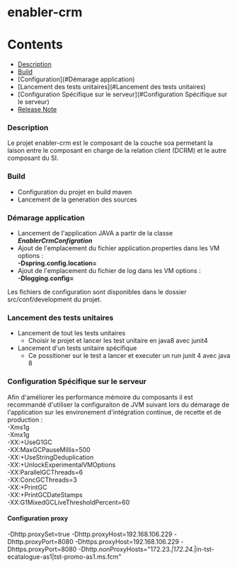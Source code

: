 # enabler-crm


Contents
========

* [Description](#description)
* [Build](#Build)
* [Configuration](#Démarage application)
* [Lancement des tests unitaires](#Lancement des tests unitaires)
* [Configuration Spécifique sur le serveur](#Configuration Spécifique sur le serveur)
* [Release Note](/CHANGELOG.md)


### Description

Le projet enabler-crm est le composant de la couche soa permetant
la laison entre le composant en charge de la relation client (DCRM) et le autre composant du SI.


### Build

+ Configuration du projet en build maven
+ Lancement de la generation des sources

### Démarage application

+ Lancement de l'application JAVA a partir de la classe **_EnablerCrmConfigration_**
+ Ajout de l'emplacement du fichier application.properties dans les VM options :  
  **-Dspring.config.location=**
+ Ajout de l'emplacement du fichier de log  dans les VM options :  
  **-Dlogging.config=**

Les fichiers de configuration sont disponibles dans le dossier src/conf/development du projet.

### Lancement des tests unitaires

+ Lancement de tout les tests unitaires
    + Choisir le projet et lancer les test unitaire en java8 avec junit4
+ Lancement d'un tests unitaire spécifique
    + Ce possitioner sur le test a lancer et executer un run junit 4 avec java 8

### Configuration Spécifique sur le serveur

Afin d'améliorer les performance mémoire du composants il est recommandé d'utiliser la configuraiton de JVM suivant lors du démarage de l'application sur les environement d'intégration continue, de recette et de production :  
-Xms1g  
-Xmx1g  
-XX:+UseG1GC  
-XX:MaxGCPauseMillis=500  
-XX:+UseStringDeduplication   
-XX:+UnlockExperimentalVMOptions   
-XX:ParallelGCThreads=6  
-XX:ConcGCThreads=3  
-XX:+PrintGC  
-XX:+PrintGCDateStamps   
-XX:G1MixedGCLiveThresholdPercent=60

#### Configuration proxy

-Dhttp.proxySet=true
-Dhttp.proxyHost=192.168.106.229
-Dhttp.proxyPort=8080
-Dhttps.proxyHost=192.168.106.229
-Dhttps.proxyPort=8080
-Dhttp.nonProxyHosts="172.23.*|172.24.*|in-tst-ecatalogue-as1|tst-promo-as1.ms.fcm"